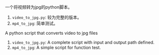 一个将视频转为jpg的python脚本。
1. `video_to_jpg.py`: 较为完整的版本。
2. `mp4_to_jpg`: 简单测试。

A python script that converts video to jpg files

1. `video_to_jpg.py`: A complete script with input and output path defined.
2. `mp4_to_jpg`: A simple script for function test.
